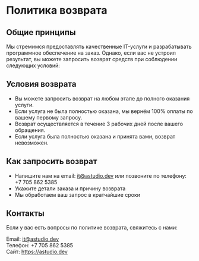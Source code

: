 # Политика возврата

## Общие принципы

Мы стремимся предоставлять качественные IT-услуги и разрабатывать программное обеспечение на заказ. Однако, если вас не устроил результат, вы можете запросить возврат средств при соблюдении следующих условий:

## Условия возврата

- Вы можете запросить возврат на любом этапе до полного оказания услуги.
- Если услуга не была полностью оказана, мы вернём 100% оплаты по вашему первому запросу.
- Возврат осуществляется в течение 3 рабочих дней после вашего обращения.
- Если услуга была полностью оказана и принята вами, возврат невозможен.

## Как запросить возврат

- Напишите нам на email: it@astudio.dev или позвоните по телефону: +7 705 862 5385
- Укажите детали заказа и причину возврата
- Мы обработаем ваш запрос в кратчайшие сроки

## Контакты

Если у вас есть вопросы по политике возврата, свяжитесь с нами:

Email: it@astudio.dev  
Телефон: +7 705 862 5385  
Сайт: https://astudio.dev